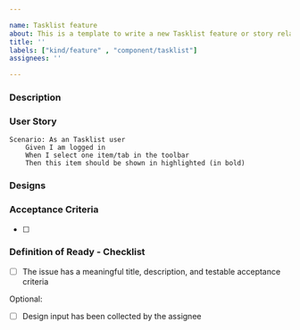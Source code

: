 ```yaml
---

name: Tasklist feature
about: This is a template to write a new Tasklist feature or story related to the Epic
title: ''
labels: ["kind/feature" , "component/tasklist"]
assignees: ''

---
```


<!-- Remember to link this feature issue in the parent Epic -->

### Description

<!-- [Optional] A clear description of the story -->

### User Story

<!-- [Mandatory field] -->

```Gherkin
Scenario: As an Tasklist user
    Given I am logged in
    When I select one item/tab in the toolbar
    Then this item should be shown in highlighted (in bold)
```

### Designs

<!-- [Optional] <Zeplin Link> -->

### Acceptance Criteria

<!-- [Mandatory field] The assignee will fill the Acceptance Criteria. -->
- [ ]

### Definition of Ready - Checklist

<!-- the assignee will check the DOR. -->
- [ ] The issue has a meaningful title, description, and testable acceptance criteria

Optional:
- [ ] Design input has been collected by the assignee
